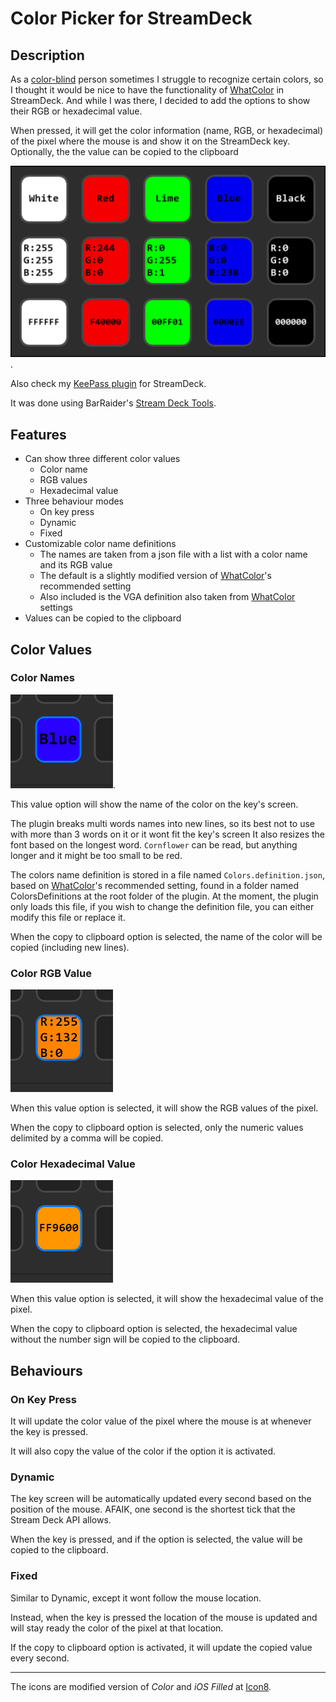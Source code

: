 # Color Picker for StreamDeck

## Description

As a [color-blind](https://en.wikipedia.org/wiki/Color_blindness) person sometimes I struggle to recognize certain colors, so I thought it would be nice to have the functionality of [WhatColor](http://www.hikarun.com/e/) in StreamDeck. And while I was there, I decided to add the options to show their RGB or hexadecimal value.

When pressed, it will get the color information (name, RGB, or hexadecimal) of the pixel where the mouse is and show it on the StreamDeck key. Optionally, the the value can be copied to the clipboard

![color-picker](images/color-picker.png).

Also check my [KeePass plugin](https://github.com/VictorGrycuk/StreamDeck-KeePass) for StreamDeck.

It was done using BarRaider's [Stream Deck Tools](https://github.com/BarRaider/streamdeck-tools).



## Features

- Can show three different color values
  - Color name
  - RGB values
  - Hexadecimal value
- Three behaviour modes
  - On key press
  - Dynamic
  - Fixed
- Customizable color name definitions
  - The names are taken from a json file with a list with a color name and its RGB value
  - The default is a slightly modified version of [WhatColor](http://www.hikarun.com/e/)'s recommended setting
  - Also included is the VGA definition also taken from [WhatColor](http://www.hikarun.com/e/) settings
- Values can be copied to the clipboard



## Color Values

### Color Names

![color-picker](images/cycle-name.gif).

This value option will show the name of the color on the key's screen.

The plugin breaks multi words names into new lines, so its best not to use with more than 3 words on it or it wont fit the key's screen It also resizes the font based on the longest word. `Cornflower` can be read, but anything longer and it might be too small to be red.

The colors name definition is stored in a file named `Colors.definition.json`, based on [WhatColor](http://www.hikarun.com/e/)'s recommended setting, found in a folder named ColorsDefinitions at the root folder of the plugin. At the moment, the plugin only loads this file, if you wish to change the definition file, you can either modify this file or replace it.

When the copy to clipboard option is selected, the name of the color will be copied (including new lines).

### Color RGB Value

![color-picker](images/cycle-rgb.gif)

When this value option is selected, it will show the RGB values of the pixel.

When the copy to clipboard option is selected, only the numeric values delimited by a comma will be copied.

### Color Hexadecimal Value

![color-picker](images/cycle-hexa.gif)

When this value option is selected, it will show the hexadecimal value of the pixel.

When the copy to clipboard option is selected, the hexadecimal value without the number sign will be copied to the clipboard.



## Behaviours

### On Key Press

It will update the color value of the pixel where the mouse is at whenever the key is pressed.

It will also copy the value of the color if the option it is activated.

### Dynamic

The key screen will be automatically updated every second based on the position of the mouse. AFAIK, one second is the shortest tick that the Stream Deck API allows.

When the key is pressed, and if the option is selected, the value will be copied to the clipboard.

### Fixed

Similar to Dynamic, except it wont follow the mouse location.

Instead, when the key is pressed the location of the mouse is updated and will stay ready the color of the pixel at that location.

If the copy to clipboard option is activated, it will update the copied value every second.

* * *

The icons are modified version of _Color_ and _iOS Filled_ at [Icon8](https://icons8.com).
